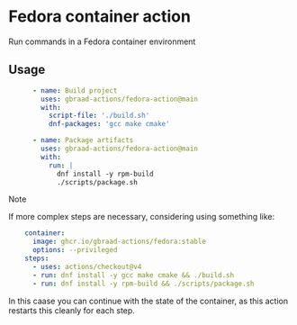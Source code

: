Fedora container action
=======================


Run commands in a Fedora container environment


## Usage

```yaml
      - name: Build project
        uses: gbraad-actions/fedora-action@main
        with:
          script-file: './build.sh'
          dnf-packages: 'gcc make cmake'
```

```yaml
      - name: Package artifacts
        uses: gbraad-actions/fedora-action@main
        with:
          run: |
            dnf install -y rpm-build
            ./scripts/package.sh
```



> [!NOTE]
> If more complex steps are necessary, considering using something like:
> ```yaml
>     container:
>       image: ghcr.io/gbraad-actions/fedora:stable
>       options: --privileged
>     steps:
>       - uses: actions/checkout@v4
>       - run: dnf install -y gcc make cmake && ./build.sh
>       - run: dnf install -y rpm-build && ./scripts/package.sh
> ```
> In this caase you can continue with the state of the container, as this action restarts this cleanly for each step.

